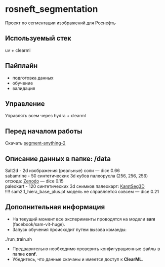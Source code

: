 # rosneft_segmentation

Проект по сегментации изображений для Роснефть

## Используемый стек
uv + clearml

## Пайплайн
- подготовка данных
- обучение
- валидация

## Управление
Управлять всем через hydra + clearml

## Перед началом работы
Скачать [segment-anything-2](https://github.com/huggingface/segment-anything-2?tab=readme-ov-file)

## Описание данных в папке: /data  
Salt2d - 2d изображения (реальные) соли — dice 0.66  
sabamrine - 50 синтетических 3d кубов палеорусла (256, 256, 256) отсюда: [Zenodo](https://zenodo.org/records/11079950) — dice 0.15  
paleokart - 120 синтетических 3d снимков палеокарт: [KarstSeg3D](https://github.com/xinwucwp/KarstSeg3D?ysclid=m6thujhkyd532854217)  
!!!! sam2.1_hiera_base_plus.pt модель не справляется совсем — dice 0.21

## Дополнительная информация
- На текущий момент все эксперименты проводятся на модели **sam** (facebook/sam-vit-huge).
- Запуск обучения происходит путем вызова команды:

./run_train.sh
- Предварительно необходимо проверить конфигурационные файлы в папке **conf**.
- Убедитесь, что данные скачаны и имеется доступ к **ClearML**.